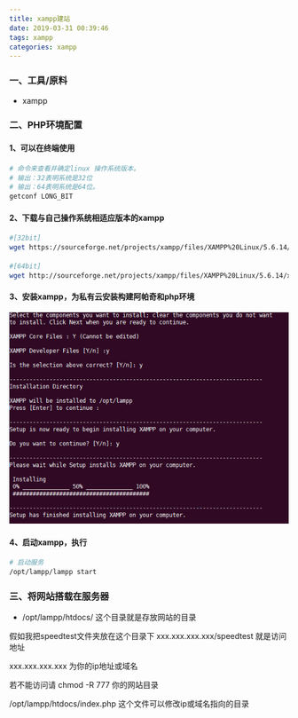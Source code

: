 ```yaml
---
title: xampp建站
date: 2019-03-31 00:39:46
tags: xampp
categories: xampp
---
```

### 一、工具/原料

* xampp

### 二、PHP环境配置
#### 1、可以在终端使用

``` bash
# 命令来查看并确定linux 操作系统版本。
# 输出：32表明系统是32位
# 输出：64表明系统是64位。
getconf LONG_BIT

```

#### 2、下载与自己操作系统相适应版本的xampp

``` bash
#[32bit]
wget https://sourceforge.net/projects/xampp/files/XAMPP%20Linux/5.6.14/xampp-linux-5.6.14-4-installer.run

#[64bit]
wget http://sourceforge.net/projects/xampp/files/XAMPP%20Linux/5.6.14/xampp-linux-x64-5.6.14-0-installer.run

```

#### 3、安装xampp，为私有云安装构建阿帕奇和php环境
![xampp](/imgs/xampp.png)

#### 4、启动xampp，执行

``` bash
# 启动服务
/opt/lampp/lampp start
```

### 三、将网站搭载在服务器

* /opt/lampp/htdocs/ 这个目录就是存放网站的目录

假如我把speedtest文件夹放在这个目录下 xxx.xxx.xxx.xxx/speedtest 就是访问地址

xxx.xxx.xxx.xxx 为你的ip地址或域名

若不能访问请 chmod -R 777 你的网站目录

/opt/lampp/htdocs/index.php 这个文件可以修改ip或域名指向的目录